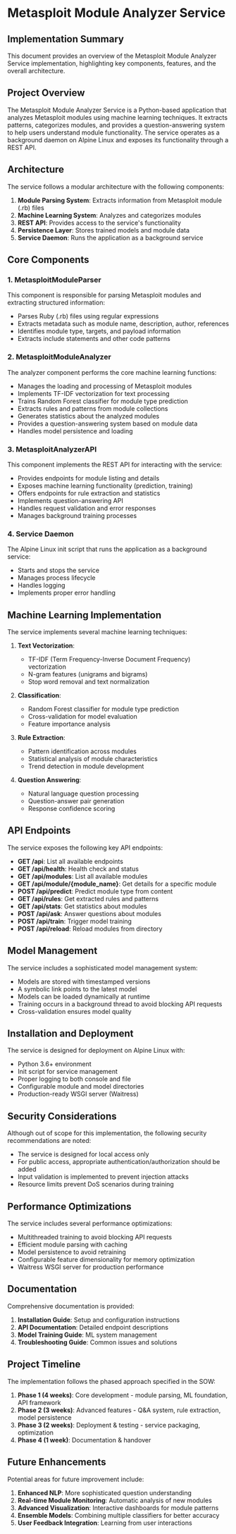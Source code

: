 # Metasploit Module Analyzer Service
## Implementation Summary

This document provides an overview of the Metasploit Module Analyzer Service implementation, highlighting key components, features, and the overall architecture.

## Project Overview

The Metasploit Module Analyzer Service is a Python-based application that analyzes Metasploit modules using machine learning techniques. It extracts patterns, categorizes modules, and provides a question-answering system to help users understand module functionality. The service operates as a background daemon on Alpine Linux and exposes its functionality through a REST API.

## Architecture

The service follows a modular architecture with the following components:

1. **Module Parsing System**: Extracts information from Metasploit module (.rb) files
2. **Machine Learning System**: Analyzes and categorizes modules
3. **REST API**: Provides access to the service's functionality
4. **Persistence Layer**: Stores trained models and module data
5. **Service Daemon**: Runs the application as a background service

## Core Components

### 1. MetasploitModuleParser

This component is responsible for parsing Metasploit modules and extracting structured information:

- Parses Ruby (.rb) files using regular expressions
- Extracts metadata such as module name, description, author, references
- Identifies module type, targets, and payload information
- Extracts include statements and other code patterns

### 2. MetasploitModuleAnalyzer

The analyzer component performs the core machine learning functions:

- Manages the loading and processing of Metasploit modules
- Implements TF-IDF vectorization for text processing
- Trains Random Forest classifier for module type prediction
- Extracts rules and patterns from module collections
- Generates statistics about the analyzed modules
- Provides a question-answering system based on module data
- Handles model persistence and loading

### 3. MetasploitAnalyzerAPI

This component implements the REST API for interacting with the service:

- Provides endpoints for module listing and details
- Exposes machine learning functionality (prediction, training)
- Offers endpoints for rule extraction and statistics
- Implements question-answering API
- Handles request validation and error responses
- Manages background training processes

### 4. Service Daemon

The Alpine Linux init script that runs the application as a background service:

- Starts and stops the service
- Manages process lifecycle
- Handles logging
- Implements proper error handling

## Machine Learning Implementation

The service implements several machine learning techniques:

1. **Text Vectorization**:
   - TF-IDF (Term Frequency-Inverse Document Frequency) vectorization
   - N-gram features (unigrams and bigrams)
   - Stop word removal and text normalization

2. **Classification**:
   - Random Forest classifier for module type prediction
   - Cross-validation for model evaluation
   - Feature importance analysis

3. **Rule Extraction**:
   - Pattern identification across modules
   - Statistical analysis of module characteristics
   - Trend detection in module development

4. **Question Answering**:
   - Natural language question processing
   - Question-answer pair generation
   - Response confidence scoring

## API Endpoints

The service exposes the following key API endpoints:

- **GET /api**: List all available endpoints
- **GET /api/health**: Health check and status
- **GET /api/modules**: List all available modules
- **GET /api/module/{module_name}**: Get details for a specific module
- **POST /api/predict**: Predict module type from content
- **GET /api/rules**: Get extracted rules and patterns
- **GET /api/stats**: Get statistics about modules
- **POST /api/ask**: Answer questions about modules
- **POST /api/train**: Trigger model training
- **POST /api/reload**: Reload modules from directory

## Model Management

The service includes a sophisticated model management system:

- Models are stored with timestamped versions
- A symbolic link points to the latest model
- Models can be loaded dynamically at runtime
- Training occurs in a background thread to avoid blocking API requests
- Cross-validation ensures model quality

## Installation and Deployment

The service is designed for deployment on Alpine Linux with:

- Python 3.6+ environment
- Init script for service management
- Proper logging to both console and file
- Configurable module and model directories
- Production-ready WSGI server (Waitress)

## Security Considerations

Although out of scope for this implementation, the following security recommendations are noted:

- The service is designed for local access only
- For public access, appropriate authentication/authorization should be added
- Input validation is implemented to prevent injection attacks
- Resource limits prevent DoS scenarios during training

## Performance Optimizations

The service includes several performance optimizations:

- Multithreaded training to avoid blocking API requests
- Efficient module parsing with caching
- Model persistence to avoid retraining
- Configurable feature dimensionality for memory optimization
- Waitress WSGI server for production performance

## Documentation

Comprehensive documentation is provided:

1. **Installation Guide**: Setup and configuration instructions
2. **API Documentation**: Detailed endpoint descriptions
3. **Model Training Guide**: ML system management
4. **Troubleshooting Guide**: Common issues and solutions

## Project Timeline

The implementation follows the phased approach specified in the SOW:

1. **Phase 1 (4 weeks)**: Core development - module parsing, ML foundation, API framework
2. **Phase 2 (3 weeks)**: Advanced features - Q&A system, rule extraction, model persistence
3. **Phase 3 (2 weeks)**: Deployment & testing - service packaging, optimization
4. **Phase 4 (1 week)**: Documentation & handover

## Future Enhancements

Potential areas for future improvement include:

1. **Enhanced NLP**: More sophisticated question understanding
2. **Real-time Module Monitoring**: Automatic analysis of new modules
3. **Advanced Visualization**: Interactive dashboards for module patterns
4. **Ensemble Models**: Combining multiple classifiers for better accuracy
5. **User Feedback Integration**: Learning from user interactions